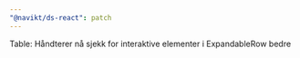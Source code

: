 ```yaml
---
"@navikt/ds-react": patch
---
```


Table: Håndterer nå sjekk for interaktive elementer i ExpandableRow bedre
